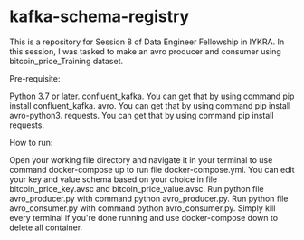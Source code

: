 # kafka-schema-registry

This is a repository for Session 8 of Data Engineer Fellowship in IYKRA. In this session, I was tasked to make an avro producer and consumer using bitcoin_price_Training dataset.

Pre-requisite:

Python 3.7 or later.
confluent_kafka. You can get that by using command pip install confluent_kafka.
avro. You can get that by using command pip install avro-python3.
requests. You can get that by using command pip install requests.

How to run:

Open your working file directory and navigate it in your terminal to use command docker-compose up to run file docker-compose.yml.
You can edit your key and value schema based on your choice in file bitcoin_price_key.avsc and bitcoin_price_value.avsc.
Run python file avro_producer.py with command python avro_producer.py.
Run python file avro_consumer.py with command python avro_consumer.py.
Simply kill every terminal if you're done running and use docker-compose down to delete all container.
